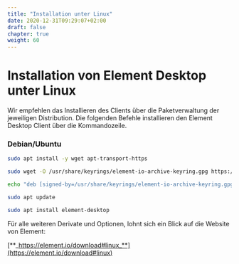 ```yaml
---
title: "Installation unter Linux"
date: 2020-12-31T09:29:07+02:00
draft: false
chapter: true
weight: 60
---
```

# Installation von Element Desktop unter Linux
Wir empfehlen das Installieren des Clients über die Paketverwaltung der jeweiligen Distribution. Die folgenden Befehle installieren den Element Desktop Client über die Kommandozeile.

### Debian/Ubuntu
```sh
sudo apt install -y wget apt-transport-https

sudo wget -O /usr/share/keyrings/element-io-archive-keyring.gpg https://packages.element.io/debian/element-io-archive-keyring.gpg

echo "deb [signed-by=/usr/share/keyrings/element-io-archive-keyring.gpg] https://packages.element.io/debian/ default main" | sudo tee /etc/apt/sources.list.d/element-io.list

sudo apt update

sudo apt install element-desktop
```

Für alle weiteren Derivate und Optionen, lohnt sich ein Blick auf die Website von Element:

[**_https://element.io/download#linux_**](https://element.io/download#linux)